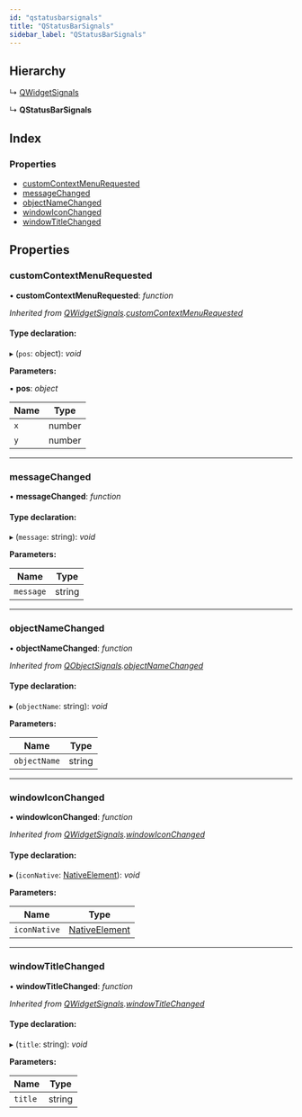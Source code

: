 ```yaml
---
id: "qstatusbarsignals"
title: "QStatusBarSignals"
sidebar_label: "QStatusBarSignals"
---
```


## Hierarchy

  ↳ [QWidgetSignals](qwidgetsignals.md)

  ↳ **QStatusBarSignals**

## Index

### Properties

* [customContextMenuRequested](qstatusbarsignals.md#customcontextmenurequested)
* [messageChanged](qstatusbarsignals.md#messagechanged)
* [objectNameChanged](qstatusbarsignals.md#objectnamechanged)
* [windowIconChanged](qstatusbarsignals.md#windowiconchanged)
* [windowTitleChanged](qstatusbarsignals.md#windowtitlechanged)

## Properties

###  customContextMenuRequested

• **customContextMenuRequested**: *function*

*Inherited from [QWidgetSignals](qwidgetsignals.md).[customContextMenuRequested](qwidgetsignals.md#customcontextmenurequested)*

#### Type declaration:

▸ (`pos`: object): *void*

**Parameters:**

▪ **pos**: *object*

Name | Type |
------ | ------ |
`x` | number |
`y` | number |

___

###  messageChanged

• **messageChanged**: *function*

#### Type declaration:

▸ (`message`: string): *void*

**Parameters:**

Name | Type |
------ | ------ |
`message` | string |

___

###  objectNameChanged

• **objectNameChanged**: *function*

*Inherited from [QObjectSignals](qobjectsignals.md).[objectNameChanged](qobjectsignals.md#objectnamechanged)*

#### Type declaration:

▸ (`objectName`: string): *void*

**Parameters:**

Name | Type |
------ | ------ |
`objectName` | string |

___

###  windowIconChanged

• **windowIconChanged**: *function*

*Inherited from [QWidgetSignals](qwidgetsignals.md).[windowIconChanged](qwidgetsignals.md#windowiconchanged)*

#### Type declaration:

▸ (`iconNative`: [NativeElement](../globals.md#nativeelement)): *void*

**Parameters:**

Name | Type |
------ | ------ |
`iconNative` | [NativeElement](../globals.md#nativeelement) |

___

###  windowTitleChanged

• **windowTitleChanged**: *function*

*Inherited from [QWidgetSignals](qwidgetsignals.md).[windowTitleChanged](qwidgetsignals.md#windowtitlechanged)*

#### Type declaration:

▸ (`title`: string): *void*

**Parameters:**

Name | Type |
------ | ------ |
`title` | string |

